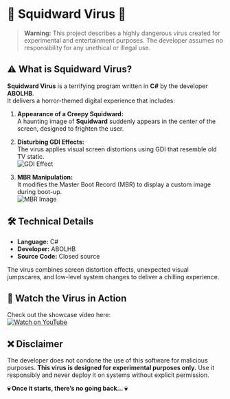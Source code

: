 # 🦑 **Squidward Virus** 🦑

> **Warning:** This project describes a highly dangerous virus created for experimental and entertainment purposes. The developer assumes no responsibility for any unethical or illegal use.

## ⚠️ **What is Squidward Virus?**

**Squidward Virus** is a terrifying program written in **C#** by the developer **ABOLHB**.  
It delivers a horror-themed digital experience that includes:

1. **Appearance of a Creepy Squidward:**  
   A haunting image of **Squidward** suddenly appears in the center of the screen, designed to frighten the user.  

2. **Disturbing GDI Effects:**  
   The virus applies visual screen distortions using GDI that resemble old TV static.  
   ![GDI Effect](https://i.ibb.co/gdzXvgV/image.png)

3. **MBR Manipulation:**  
   It modifies the Master Boot Record (MBR) to display a custom image during boot-up.  
   ![MBR Image](https://i.ibb.co/Lxnys7g/image.png)

## 🛠 **Technical Details**
- **Language:** C#  
- **Developer:** ABOLHB  
- **Source Code:** Closed source  

The virus combines screen distortion effects, unexpected visual jumpscares, and low-level system changes to deliver a chilling experience.

## 🎥 **Watch the Virus in Action**
Check out the showcase video here:  
[![Watch on YouTube]()](https://youtu.be/B81F25ectlc?si=G-zvsk9Qj_jPW_c_abolhb)

## ❌ **Disclaimer**
The developer does not condone the use of this software for malicious purposes. **This virus is designed for experimental purposes only.** Use it responsibly and never deploy it on systems without explicit permission.

**💀 Once it starts, there’s no going back… 💀**
